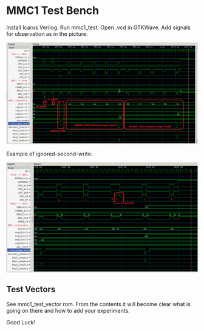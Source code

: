 # MMC1 Test Bench

Install Icarus Verilog. Run mmc1_test. Open .vcd in GTKWave. Add signals for observation as in the picture:

![waves](waves.png)

Example of ignored-second-write:

![waves_ignored](waves_ignored.png)

## Test Vectors

See mmc1_test_vector rom. From the contents it will become clear what is going on there and how to add your experiments.

Good Luck!
